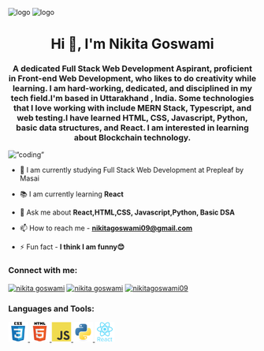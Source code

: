 ![logo](https://encrypted-tbn0.gstatic.com/images?q=tbn:ANd9GcQb7Hcvo6fWYwB9s1NsAY3kEtwSZ1n3fewnng&usqp=CAU)
![logo](https://encrypted-tbn0.gstatic.com/images?q=tbn:ANd9GcR43EbdKgapi903odRkBsQw9jCEBfh2iBi6wlZY5RnI7mQ_9DF9ywnfgLzqE8M_H-Y9iKg&usqp=CAU)
<h1 align="center">Hi 👋, I'm Nikita Goswami</h1>
<h3 align="center">A dedicated Full Stack Web Development Aspirant, proficient in Front-end Web Development, who likes to do creativity while learning. I am hard-working, dedicated, and disciplined in my tech field.I'm based in Uttarakhand , India. Some technologies that I love working with include MERN Stack, Typescript, and web testing.I have learned HTML, CSS, Javascript, Python, basic data structures, and React. I am interested in learning about Blockchain technology.</h3>
<img align=”right” alt=”coding” width=”400” src=https://encrypted-tbn0.gstatic.com/images?q=tbn:ANd9GcTJsKZVppBhshJBN6_RHp9luylwz4eQO4I8Tg&usqp=CAU>

- 🏫 I am currently studying Full Stack Web Development at Prepleaf by Masai 

- 📚 I am currently learning **React**

- 💬 Ask me about **React,HTML,CSS, Javascript,Python, Basic DSA**

- 📫 How to reach me - **nikitagoswami09@gmail.com**

- ⚡ Fun fact - **I think I am funny😊**

<h3 align="left">Connect with me:</h3>
<p align="left">
<a href="https://linkedin.com/in/nikita goswami" target="blank"><img align="center" src="https://raw.githubusercontent.com/rahuldkjain/github-profile-readme-generator/master/src/images/icons/Social/linked-in-alt.svg" alt="nikita goswami" height="30" width="40" /></a>
<a href="https://fb.com/nikita goswami" target="blank"><img align="center" src="https://raw.githubusercontent.com/rahuldkjain/github-profile-readme-generator/master/src/images/icons/Social/facebook.svg" alt="nikita goswami" height="30" width="40" /></a>
<a href="https://instagram.com/nikitagoswami09" target="blank"><img align="center" src="https://raw.githubusercontent.com/rahuldkjain/github-profile-readme-generator/master/src/images/icons/Social/instagram.svg" alt="nikitagoswami09" height="30" width="40" /></a>
</p>

<h3 align="left">Languages and Tools:</h3>
<p align="left"> <a href="https://www.w3schools.com/css/" target="_blank" rel="noreferrer"> <img src="https://raw.githubusercontent.com/devicons/devicon/master/icons/css3/css3-original-wordmark.svg" alt="css3" width="40" height="40"/> </a> <a href="https://www.w3.org/html/" target="_blank" rel="noreferrer"> <img src="https://raw.githubusercontent.com/devicons/devicon/master/icons/html5/html5-original-wordmark.svg" alt="html5" width="40" height="40"/> </a> <a href="https://developer.mozilla.org/en-US/docs/Web/JavaScript" target="_blank" rel="noreferrer"> <img src="https://raw.githubusercontent.com/devicons/devicon/master/icons/javascript/javascript-original.svg" alt="javascript" width="40" height="40"/> </a> <a href="https://www.python.org" target="_blank" rel="noreferrer"> <img src="https://raw.githubusercontent.com/devicons/devicon/master/icons/python/python-original.svg" alt="python" width="40" height="40"/> </a> <a href="https://reactjs.org/" target="_blank" rel="noreferrer"> <img src="https://raw.githubusercontent.com/devicons/devicon/master/icons/react/react-original-wordmark.svg" alt="react" width="40" height="40"/> </a> </p>

